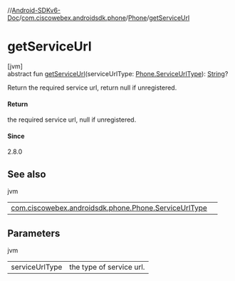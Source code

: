 //[Android-SDKv6-Doc](../../../index.md)/[com.ciscowebex.androidsdk.phone](../index.md)/[Phone](index.md)/[getServiceUrl](get-service-url.md)

# getServiceUrl

[jvm]\
abstract fun [getServiceUrl](get-service-url.md)(serviceUrlType: [Phone.ServiceUrlType](-service-url-type/index.md)): [String](https://kotlinlang.org/api/latest/jvm/stdlib/kotlin/-string/index.html)?

Return the required service url, return null if unregistered.

#### Return

the required service url, null if unregistered.

#### Since

2.8.0

## See also

jvm

| | |
|---|---|
| [com.ciscowebex.androidsdk.phone.Phone.ServiceUrlType](-service-url-type/index.md) |  |

## Parameters

jvm

| | |
|---|---|
| serviceUrlType | the type of service url. |
